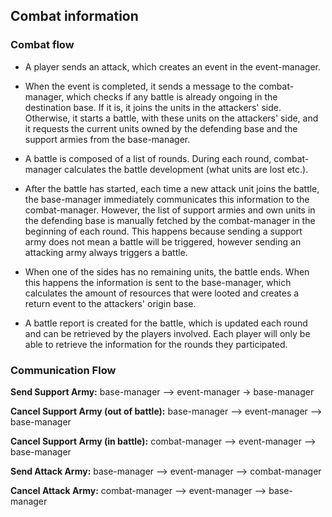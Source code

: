 ## Combat information

### Combat flow

- A player sends an attack, which creates an event in the event-manager. 

- When the event is completed, it sends a message to the combat-manager, which checks if 
any battle is already ongoing in the destination base. If it is, it joins the units in the attackers' side.
Otherwise, it starts a battle, with these units on the attackers' side,
and it requests the current units owned by the defending base and the support armies 
from the base-manager.

- A battle is composed of a list of rounds. During each round, combat-manager calculates
the battle development (what units are lost etc.).

- After the battle has started, each time a new attack unit joins the battle, the base-manager
immediately communicates this information to the combat-manager. However,
the list of support armies and own units in the defending base is manually fetched by the
combat-manager in the beginning of each round. This happens because sending a support
army does not mean a battle will be triggered, however sending an attacking army
always triggers a battle.

- When one of the sides has no remaining units, the battle ends. When this happens the information
is sent to the base-manager, which calculates the amount of resources that were looted and
creates a return event to the attackers' origin base.

- A battle report is created for the battle, which is updated each round and can be retrieved by the players
involved. Each player will only be able to retrieve the information for the rounds
they participated.

### Communication Flow

**Send Support Army:** base-manager --> event-manager -> base-manager

**Cancel Support Army (out of battle):** base-manager --> event-manager --> base-manager

**Cancel Support Army (in battle):** combat-manager --> event-manager --> base-manager

**Send Attack Army:** base-manager --> event-manager --> combat-manager

**Cancel Attack Army:** combat-manager --> event-manager --> base-manager